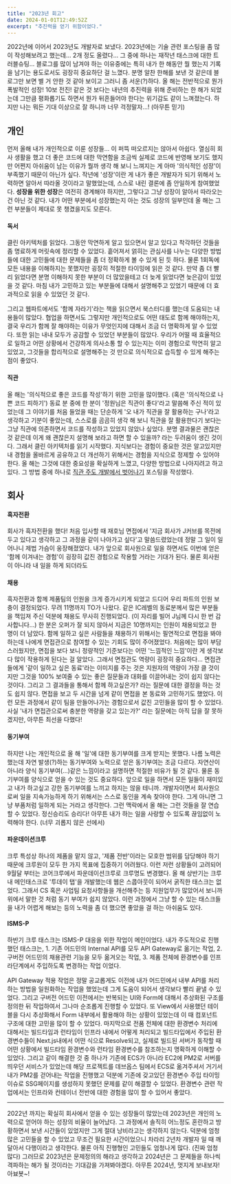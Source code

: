 ```yaml
---
title: "2023년 회고"
date: 2024-01-01T12:49:52Z
excerpt: "추진력을 얻기 위함이었다."
---
```


2022년에 이어서 2023년도 개발자로 보냈다. 2023년에는 기술 관련 포스팅을 좀 많이 작성해보려고 했는데... 2개 정도 올렸다... 그 중에 하나는 재작년 태스크에 대한 트러블슈팅... 블로그를 많이 남겨야 하는 이유중에는 특히 내가 한 해동안 뭘 했는지 기록을 남기는 용도로서도 굉장히 중요하단 걸 느꼈다. 분명 알찬 한해를 보낸 것 같은데 블로그만 보면 별 거 안한 것 같아 보이고 그러니 좀 서운(?)하다. 올 해는 전반적으로 뭔가 폭발적인 성장! 10보 전진! 같은 것 보다는 내년의 추진력을 위해 준비하는 한 해가 되었는데 그만큼 평화롭기도 하면서 뭔가 뒤흔들어야 한다는 위기감도 같이 느껴졌는다. 하지만 나는 뭐든 기대 이상으로 잘 하니까 너무 걱정말자...! (아무튼 믿기)

## 개인

먼저 올해 내가 개인적으로 이룬 성장들... 이 퍼뜩 떠오르지는 않아서 아쉽다. 열심히 회사 생활을 했고 더 좋은 코드에 대한 막연함을 조금씩 실제로 코드에 반영해 보기도 했지만 어쩐지 아쉬움이 남는 이유가 뭘까 생각 해 보니 느껴지는 게 아마 '의식적인 성장'이 부족했기 때문이 아닌가 싶다. 작년에 '성장'이란 게 내가 좋은 개발자가 되기 위해서 노력하면 알아서 따라올 것이라고 말했었는데, 스스로 내린 결론에 좀 안일하게 참여했었다. **성장을 위한 성장**은 여전히 경계해야 하지만, 그렇다고 그냥 성장이 알아서 따라오는 건 아닌 것 같다. 내가 어떤 부분에서 성장했는지 아는 것도 성장의 일부인데 올 해는 그런 부분들이 제대로 못 챙겼을지도 모른다.

#### 독서

클린 아키텍처를 읽었다. 그동안 막연하게 알고 있으면서 알고 있다고 착각하던 것들을 좀 명료하게 머릿속에 정리할 수 있었다. 흩어져서 얽히는 관심사를 나누는 다양한 방법들에 대한 고민들에 대한 문제들을 좀 더 정확하게 볼 수 있게 된 듯 하다. 물론 1회독에 모든 내용을 이해하지는 못했지만 굉장히 적절한 타이밍에 읽은 것 같다. 만약 좀 더 빨리 읽었다면 분명 이해하지 못한 부분이 더 많았을테고 더 늦게 읽었다면 늦은감이 있었을 것 같다. 마침 내가 고민하고 있는 부분들에 대해서 설명해주고 있었기 때문에 더 효과적으로 읽을 수 있었던 것 같다.

그리고 웹파트에서도 '함께 자라기'라는 책을 읽으면서 북스터디를 했는데 도움되는 내용들이 많았다. 협업을 하면서도 그렇지만 개인적으로도 어떤 태도로 함께 해야하는지, 결국 우리가 함께 잘 해야하는 이유가 무엇인지에 대해서 조금 더 명확하게 알 수 있었다. 또한 읽는 내내 모두가 공감할 수 있었던 부분들이 많았다. 우리가 어떨 때 효율적으로 일하고 어떤 상황에서 건강하게 의사소통 할 수 있는지는 이미 경험으로 막연히 알고 있었고, 그것들을 합리적으로 설명해주는 것 만으로 의식적으로 습득할 수 있게 해주는 점이 좋았다.

#### 직관

올 해는 '의식적으로 좋은 코드를 작성'하기 위한 고민을 많이했다. (혹은 '의식적으로 나쁜 코드 피하기') 동료 분 중에 한 분이 '정원님은 직관이 좋다'라고 말씀해 주신 적이 있었는데 그 이야기를 처음 들었을 때는 단순하게 '오 내가 직관을 잘 활용하는 구나'라고 생각하고 기분이 좋았는데, 스스로를 곰곰히 생각 해 보니 직관을 잘 활용한다기 보다는 그냥 직관에 의존하면서 코드를 작성하고 있었지 않았나 싶었다. 분명 결과물은 괜찮은 것 같은데 이게 왜 괜찮은지 설명해 보라고 하면 할 수 있을까? 라는 두려움이 생긴 것이다. 그래서 클린 아키텍처를 읽기 시작했다. 지식보다는 경험이 중요한 것은 알고있지만 내 경험을 올바르게 공유하고 더 개선하기 위해서는 경험을 지식으로 정제할 수 있어야 한다. 올 해는 그것에 대한 중요성을 확실하게 느꼈고, 다양한 방법으로 나아지려고 하고 있다. 그 방법 중에 하나로 [직관 주도 개발에서 벗어나기](/2023/직관-주도-개발에서-벗어나기) 포스팅을 작성했다.

## 회사

#### 흑자전환

회사가 흑자전환을 했다! 처음 입사할 때 재호님 면접에서 '지금 회사가 J커브를 목전에 두고 있다고 생각하고 그 과정을 같이 나아가고 싶다'고 말씀드렸었는데 정말 그 일이 일어나니 제법 가슴이 웅장해졌었다. 내가 앞으로 회사원으로 일을 하면서도 이번에 얻은 '함께 이겨내는 경험'이 굉장히 값진 경험으로 작용할 거라는 기대가 된다. 물론 회사원이 아니라 내 일을 하게 되더라도

#### 채용

흑자전환과 함께 제품팀의 인원을 크게 증가시키게 되었고 드디어 우리 파트의 인원 보충이 결정되었다. 무려 11명까지 TO가 나왔다. 같은 IC레벨의 동료분께서 많은 부분들을 책임져 주신 덕분에 채용도 무사히 진행되었다. (이 자리를 빌어 J님께 다시 한 번 감사합니다...) 한 분은 오퍼가 잘 되지 않아서 지금은 10명까지는 인원이 채용되었고 한 명이 더 남았다. 함께 일하고 싶은 사람들을 채용하기 위해서는 필연적으로 면접을 봐야하는데 나에게 면접관으로 참여할 수 있는 기회도 많이 주어졌었다. 처음에는 많이 부담스러웠지만, 면접을 보다 보니 정량적인 기준보다는 어떤 '느낌적인 느낌'이란 게 생각보다 많이 작용하게 된다는 걸 알았다. 그래서 면접관도 역량이 굉장히 중요하다... 면접관들에게 '같이 일하고 싶은 동료'라는 이미지를 주는 것은 지원자의 역량이 가장 클 것이지만 그것을 100% 보여줄 수 있는 좋은 질문들과 대화를 이끌어내는 것이 쉽지 않다는 것이다. 그리고 그 결과들을 통해서 함께 하고싶은가? 라는 질문에 대한 결정을 하는 것도 쉽지 않다. 면접을 보고 두 시간을 넘게 같이 면접을 본 동료와 고민하기도 했었다. 이런 모든 과정에서 같이 팀을 만들어나가는 경험으로서 값진 고민들을 많이 할 수 있었다. 사실 '내가 면접관으로써 충분한 역량을 갖고 있는가?' 라는 질문에는 아직 답을 잘 못하겠지만, 아무튼 최선을 다했다!

#### 동기부여

하지만 나는 개인적으로 올 해 '일'에 대한 동기부여를 크게 받지는 못했다. 나름 노력은 했는데 자연 발생(?)하는 동기부여와 노력으로 얻은 동기부여는 조금 다르다. 자연산이 아니라 양식 동기부여(...)같은 느낌이라고 설명하면 적절한 비유가 될 것 같다. 물론 동기부여를 양식으로 얻을 수 있는 것도 중요하다. 앞으로 일을 하면서 모든 일들이 재미있고 내가 하고싶고 강한 동기부여를 느끼고 하지는 않을 테니까. 개발자이면서 회사원으로써 일을 지속가능하게 하기 위해서는 스스로 동인을 계속 찾아야 한다. 그게 아니면 그냥 부품처럼 일하게 되는 거라고 생각한다. 그런 맥락에서 올 해는 그런 것들을 잘 연습할 수 있었다. 정신승리도 승리다! 아무튼 내가 하는 일을 사랑할 수 있도록 끊임없이 노력해야 한다. (너무 괴롭지 않은 선에서)

#### 파운데이션크루

크루 특성상 하나의 제품을 맡지 않고, '제품 전반'이라는 모호한 범위를 담당해야 하기 때문에 크루원이 모두 한 가지 목표에 집중하기 어려웠다. 이런 저런 상황들이 고려되어 9월달 부터는 코어크루에서 파운데이션크루로 크루명도 변경했다. 올 해 상반기는 크루 내 메인태스크로 '투데이 탭'을 개발했는데 웹은 스콥아웃이 되어서 굵직한 태스크는 없었다. 그래서 CS 혹은 사업팀 요청사항들을 개선해주는 등 지원업무가 많았어서 보니까 위에서 말한 것 처럼 동기 부여가 쉽지 않았다. 이런 과정에서 그냥 할 수 있는 태스크들을 내가 어렵게 해보는 등의 노력을 좀 더 했으면 좋았을 걸 하는 아쉬움도 있다.

#### ISMS-P

하반기 크루 태스크는 ISMS-P 대응을 위한 작업이 메인이었다. 내가 주도적으로 진행했던 태스크는, 1. 기존 어드민의 Internal API를 모두 API Gateway로 옮기는 작업, 2. 구버전 어드민의 채용관련 기능을 모두 옮겨오는 작업, 3. 제품 전체에 환경변수를 인프라단계에서 주입하도록 변경하는 작업 이었다.

API Gateway 적용 작업은 정말 공교롭게도 이전에 내가 어드민에서 내부 API를 처리하는 방법을 일원화하는 작업을 했었는데 그게 도움이 되어서 생각보다 빨리 끝낼 수 있었다. 그리고 구버전 어드민 이전에서는 반복되는 UI와 Form에 대해서 추상화된 구조를 정의한 뒤 작업하여서 그나마 순조롭게 진행할 수 있었다. 또 View에서 사용했던 테이블을 다시 추상화해서 Form 내부에서 활용해야 하는 상황이 있었는데 이 때 컴포넌트 구조에 대한 고민을 많이 할 수 있었다. 마지막으로 전품 전체에 대한 환경변수 처리에 대해서는 빌드타임과 런타임이 인프라 내에서 어떻게 처리되고 빌드타입에서 주입된 환경변수들이 Next.js내에서 어떤 식으로 Resolve되고, 실제로 빌드된 서버가 동작할 때 어떤 상황에서 빌드타임 환경변수와 런타임 환경변수를 참조하는지 명확하게 이해할 수 있었다. 그리고 같이 해결한 것 중 하나가 기존에 ECS가 아니라 EC2에 PM2로 서버를 띄우던 서비스가 있었는데 해당 프로젝트를 데브옵스 팀에서 ECS로 옮겨주셔서 거기서 내가 PM2를 걷어내는 작업을 진행했고 덕분에 기존에 갖고있던 환경변수 주입 타이밍 이슈로 SSG페이지를 생성하지 못했던 문제를 같이 해결할 수 있었다. 환경변수 관련 작업에서는 인프라와 컨테이너 전반에 대한 경험을 많이 할 수 있어서 좋았다.

---

2022년 까지는 확실히 회사에서 얻을 수 있는 성장들이 많았는데 2023년은 개인의 노력으로 얻어야 하는 성장의 비율이 늘어났다. 그 과정에서 솔직히 어느정도 혼란하고 방황하면서 보낸 시간들이 있었지만 그게 절대 낭비라고는 생각하지 않는다. 덕분에 엄청 많은 고민들을 할 수 있었고 무조건 필요한 시간이었으니 차라리 2년차 개발자 일 때 깨달아서 다행이라고 생각한다. 물론 아직 진행형인 고민들도 엄청나게 많다. (진짜 엄청 많다) 그러므로 2023년은 문제정의의 해라고 생각하고 2024년은 그 문제들을 하나씩 격파하는 해가 될 것이라는 기대감을 가져봐야겠다. 아무튼 2024년, 멋지게 보내보자! 아뵤뵷~!
